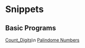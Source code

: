 # Snippets
## Basic Programs
 [Count_Digits](https://github.com/TechCodeDev/Snippets/blob/main/basic/count_digits.ipynb)\n
 [Palindome Numbers](https://github.com/TechCodeDev/Snippets/blob/main/basic/Palindrome.ipynb)

